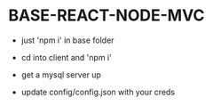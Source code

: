 # BASE-REACT-NODE-MVC

- just 'npm i' in base folder
- cd into client and 'npm i'

- get a mysql server up
- update config/config.json with your creds
